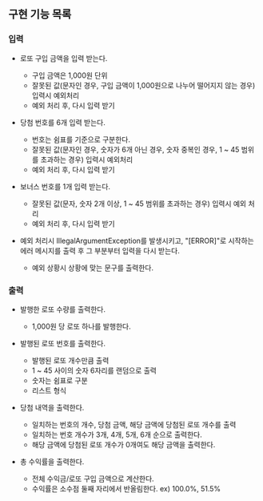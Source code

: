 ## 구현 기능 목록
### 입력
* 로또 구입 금액을 입력 받는다.
    * 구입 금액은 1,000원 단위
    * 잘못된 값(문자인 경우, 구입 금액이 1,000원으로 나누어 떨어지지 않는 경우) 입력시 예외처리
    * 예외 처리 후, 다시 입력 받기
    
* 당첨 번호를 6개 입력 받는다.
  * 번호는 쉼표를 기준으로 구분한다.
  * 잘못된 값(문자인 경우, 숫자가 6개 아닌 경우, 숫자 중복인 경우, 1 ~ 45 범위를 초과하는 경우) 입력시 예외처리
  * 예외 처리 후, 다시 입력 받기

* 보너스 번호를 1개 입력 받는다.
  * 잘못된 값(문자, 숫자 2개 이상, 1 ~ 45 범위를 초과하는 경우) 입력시 예외 처리
  * 예외 처리 후, 다시 입력 받기

* 예외 처리시 IllegalArgumentException를 발생시키고, "[ERROR]"로 시작하는 에러 메시지를 출력 후 그 부분부터 입력을 다시 받는다.
  * 예외 상황시 상황에 맞는 문구를 출력한다.


### 출력
* 발행한 로또 수량를 출력한다.
  * 1,000원 당 로또 하나를 발행한다.

* 발행된 로또 번호를 출력한다.
  * 발행된 로또 개수만큼 출력
  * 1 ~ 45 사이의 숫자 6자리를 랜덤으로 출력
  * 숫자는 쉼표로 구분
  * 리스트 형식

* 당첨 내역을 출력한다.
  * 일치하는 번호의 개수, 당첨 금액, 해당 금액에 당첨된 로또 개수를 출력
  * 일치하는 번호 개수가 3개, 4개, 5개, 6개 순으로 출력한다.
  * 해당 금액에 당첨된 로또 개수가 0개여도 해당 금액을 출력한다.
 
* 총 수익률을 출력한다.
  * 전체 수익금/로또 구입 금액으로 계산한다.
  * 수익률은 소수점 둘째 자리에서 반올림한다. ex) 100.0%, 51.5%
